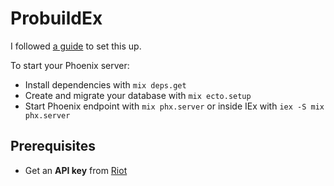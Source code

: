 # ProbuildEx

I followed [a guide](https://mrdotb.com/posts/probuild-ex-part-one) to set this up.

To start your Phoenix server:

  * Install dependencies with `mix deps.get`
  * Create and migrate your database with `mix ecto.setup`
  * Start Phoenix endpoint with `mix phx.server` or inside IEx with `iex -S mix phx.server`

## Prerequisites
- Get an **API key** from [Riot](https://developer.riotgames.com)
